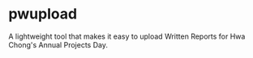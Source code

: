 # pwupload
A lightweight tool that makes it easy to upload Written Reports for Hwa Chong's Annual Projects Day.
